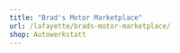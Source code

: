 ```yaml
---
title: "Brad's Motor Marketplace"
url: /lafayette/brads-motor-marketplace/
shop: Autowerkstatt
---
```


